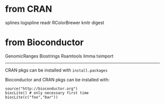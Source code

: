 # from CRAN

splines
logspline
readr
RColorBrewer
knitr
digest

# from Bioconductor

GenomicRanges
Biostrings
Rsamtools
limma
tximport

---

CRAN pkgs can be installed with `install.packages`

Bioconductor and CRAN pkgs can be installed with:

```
source("http://bioconductor.org")
biocLite() # only necessary first time
biocLite(c("foo","bar"))
```
